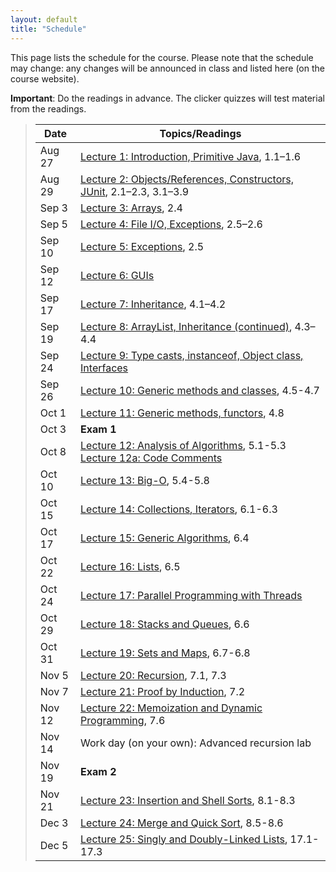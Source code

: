 ```yaml
---
layout: default
title: "Schedule"
---
```


This page lists the schedule for the course.  Please note that the schedule may change: any changes will be announced in class and listed here (on the course website).

**Important**: Do the readings in advance.  The clicker quizzes will test material from the readings.

> Date | Topics/Readings
> ---- | ---------------
> Aug 27 | [Lecture 1: Introduction, Primitive Java](lectures/lecture01.html), 1.1&ndash;1.6
> Aug 29 | [Lecture 2: Objects/References, Constructors, JUnit](lectures/lecture02.html), 2.1&ndash;2.3, 3.1&ndash;3.9
> Sep 3 | [Lecture 3: Arrays](lectures/lecture03.html), 2.4
> Sep 5 | [Lecture 4: File I/O, Exceptions](lectures/lecture04.html), 2.5&ndash;2.6
> Sep 10 | [Lecture 5: Exceptions](lectures/lecture05.html), 2.5
> Sep 12 | [Lecture 6: GUIs](lectures/lecture06.html)
> Sep 17 | [Lecture 7: Inheritance](lectures/lecture07.html), 4.1&ndash;4.2
> Sep 19 | [Lecture 8: ArrayList, Inheritance (continued)](lectures/lecture08.html), 4.3&ndash;4.4
> Sep 24 | [Lecture 9: Type casts, instanceof, Object class, Interfaces](lectures/lecture09.html)
> Sep 26 | [Lecture 10: Generic methods and classes](lectures/lecture10.html), 4.5-4.7
> Oct 1 | [Lecture 11: Generic methods, functors](lectures/lecture11.html), 4.8
> Oct 3 | **Exam 1**
> Oct 8 | [Lecture 12: Analysis of Algorithms](lectures/lecture12.html), 5.1-5.3 <br> [Lecture 12a: Code Comments](lectures/lecture12a.html)
> Oct 10 | [Lecture 13: Big-O](lectures/lecture13.html), 5.4-5.8
> Oct 15 | [Lecture 14: Collections, Iterators](lectures/lecture14.html), 6.1-6.3
> Oct 17 | [Lecture 15: Generic Algorithms](lectures/lecture15.html), 6.4
> Oct 22 | [Lecture 16: Lists](lectures/lecture16.html), 6.5
> Oct 24 | [Lecture 17: Parallel Programming with Threads](lectures/lecture17.html)
> Oct 29 | [Lecture 18: Stacks and Queues](lectures/lecture18.html), 6.6
> Oct 31 | [Lecture 19: Sets and Maps](lectures/lecture19.html), 6.7-6.8
> Nov 5 | [Lecture 20: Recursion](lectures/lecture20.html), 7.1, 7.3
> Nov 7 | [Lecture 21: Proof by Induction](lectures/lecture21.html), 7.2
> Nov 12 | [Lecture 22: Memoization and Dynamic Programming](lectures/lecture22.html), 7.6
> Nov 14 | Work day (on your own): Advanced recursion lab
> Nov 19 | **Exam 2**
> Nov 21 | [Lecture 23: Insertion and Shell Sorts](lectures/lecture23.html), 8.1-8.3 
> Dec 3 | [Lecture 24: Merge and Quick Sort](lectures/lecture24.html), 8.5-8.6
> Dec 5 | [Lecture 25: Singly and Doubly-Linked Lists](lectures/lecture25.html), 17.1-17.3
